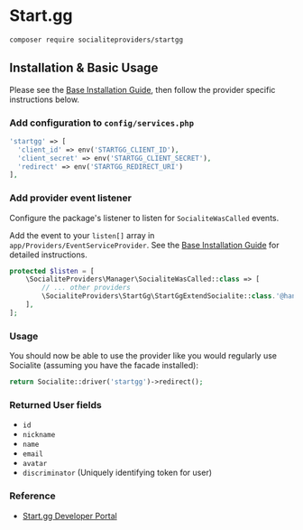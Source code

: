 # Start.gg

```bash
composer require socialiteproviders/startgg
```

## Installation & Basic Usage

Please see the [Base Installation Guide](https://socialiteproviders.com/usage/), then follow the provider specific instructions below.

### Add configuration to `config/services.php`

```php
'startgg' => [    
  'client_id' => env('STARTGG_CLIENT_ID'),  
  'client_secret' => env('STARTGG_CLIENT_SECRET'),  
  'redirect' => env('STARTGG_REDIRECT_URI') 
],
```

### Add provider event listener

Configure the package's listener to listen for `SocialiteWasCalled` events.

Add the event to your `listen[]` array in `app/Providers/EventServiceProvider`. See the [Base Installation Guide](https://socialiteproviders.com/usage/) for detailed instructions.

```php
protected $listen = [
    \SocialiteProviders\Manager\SocialiteWasCalled::class => [
        // ... other providers
        \SocialiteProviders\StartGg\StartGgExtendSocialite::class.'@handle',
    ],
];
```

### Usage

You should now be able to use the provider like you would regularly use Socialite (assuming you have the facade installed):

```php
return Socialite::driver('startgg')->redirect();
```

### Returned User fields

- ``id``
- ``nickname``
- ``name``
- ``email``
- ``avatar``
- ``discriminator`` (Uniquely identifying token for user)

### Reference

- [Start.gg Developer Portal](https://dev.start.gg/docs/oauth/oauth-overview)
